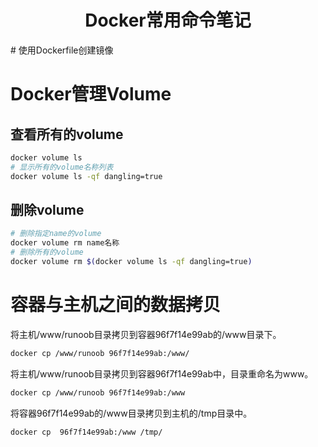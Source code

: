 <center><h1>Docker常用命令笔记</h1></center>
# 使用Dockerfile创建镜像

# Docker管理Volume

## 查看所有的volume

```bash
docker volume ls
# 显示所有的volume名称列表
docker volume ls -qf dangling=true
```

## 删除volume

```bash
# 删除指定name的volume
docker volume rm name名称
# 删除所有的volume
docker volume rm $(docker volume ls -qf dangling=true)
```

# 容器与主机之间的数据拷贝

将主机/www/runoob目录拷贝到容器96f7f14e99ab的/www目录下。

```bash
docker cp /www/runoob 96f7f14e99ab:/www/
```

将主机/www/runoob目录拷贝到容器96f7f14e99ab中，目录重命名为www。

```bash
docker cp /www/runoob 96f7f14e99ab:/www
```

将容器96f7f14e99ab的/www目录拷贝到主机的/tmp目录中。

```bash
docker cp  96f7f14e99ab:/www /tmp/
```